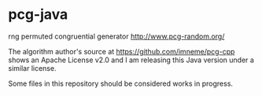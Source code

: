 # pcg-java
rng permuted congruential generator http://www.pcg-random.org/

The algorithm author's source at https://github.com/imneme/pcg-cpp shows an Apache License v2.0 and I am releasing this Java version under a similar license.


Some files in this repository should be considered works in progress.
